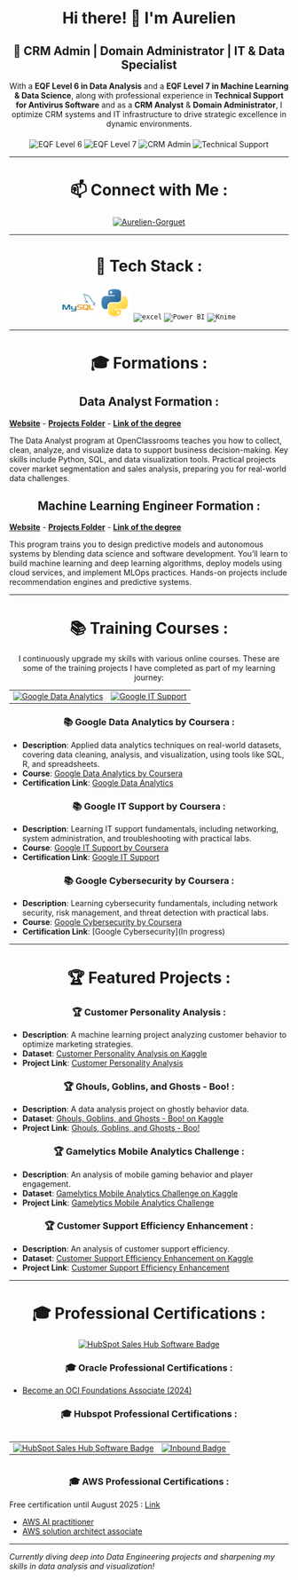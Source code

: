 <!-- (Note: GitHub README ne permet pas l'insertion de meta tags, mais nous pouvons optimiser le contenu textuel et les attributs alt pour le SEO.) -->

<h1 align="center">Hi there! 👋 I'm Aurelien</h1>

<div align="center">
  <h2>🚀 CRM Admin | Domain Administrator | IT & Data Specialist</h2>
  <p>
    With a <strong>EQF Level 6 in Data Analysis</strong> and a <strong>EQF Level 7 in Machine Learning & Data Science</strong>, along with professional experience in <strong>Technical Support for Antivirus Software</strong> and as a <strong>CRM Analyst</strong> & <strong>Domain Administrator</strong>, I optimize CRM systems and IT infrastructure to drive strategic excellence in dynamic environments.
  </p>
</div>

<div align="center" style="margin-top: 20px;">
  <img src="https://img.shields.io/badge/EQF%20Data%20Analysis-Level%206-blue" alt="EQF Level 6">
  <img src="https://img.shields.io/badge/EQF%20Machine%20Learning-Level%207-green" alt="EQF Level 7">
  <img src="https://img.shields.io/badge/CRM_Analyst-%F0%9F%92%BB-orange" alt="CRM Admin">
  <img src="https://img.shields.io/badge/Technical support-%F0%9F%92%BB-yellow" alt="Technical Support">
</div>


---

<h1 align="center">📫 Connect with Me : </h1>

<p align="center">
<a href="https://www.linkedin.com/in/aurélien-gorguet/" target="blank"><img align="center" src="https://raw.githubusercontent.com/rahuldkjain/github-profile-readme-generator/master/src/images/icons/Social/linked-in-alt.svg" alt="Aurelien-Gorguet" height="30" width="40" /></a>

---

<h1 align="center">🔧 Tech Stack : </h1>

<p align="center">
<code><img height="60" alt="mysql" src="https://raw.githubusercontent.com/devicons/devicon/master/icons/mysql/mysql-original-wordmark.svg"></code>
<code><img height="60" alt="python" src="https://raw.githubusercontent.com/devicons/devicon/master/icons/python/python-original.svg"></code>
<code><img height="60" alt="excel" src="https://upload.wikimedia.org/wikipedia/commons/3/34/Microsoft_Office_Excel_%282019–present%29.svg"></code>
<code><img height="60" alt="Power BI" src="https://logos-world.net/wp-content/uploads/2022/02/Power-BI-Logo.png"></code>
<code><img height="60" alt="Knime" src="https://cybertrend-intra.com/wp-content/uploads/2023/01/knime.jpg"></code>
</p>

---

<h1 align="center">🎓 Formations : </h1>

<h2 align="center"> Data Analyst Formation :</h2>


[**Website**](https://openclassrooms.com/fr/paths/324-data-analyst) - [**Projects Folder**](https://github.com/AurelienGgt/Data-Analyst-Formation)  - [**Link of the degree**](https://www.linkedin.com/in/aurélien-gorguet/overlay/education/714039642/multiple-media-viewer?profileId=ACoAADUe15oBgxCNk2J6PSV4APhhQPAlUF-BnPU&treasuryMediaId=1635495790653&type=DOCUMENT&locale=en_US&lipi=urn%3Ali%3Apage%3Ad_flagship3_profile_view_base_media_list%3BHZi9ux7gT6aufPqLUqQShA%3D%3D) 


The Data Analyst program at OpenClassrooms teaches you how to collect, clean, analyze, and visualize data to support business decision-making. Key skills include Python, SQL, and data visualization tools. Practical projects cover market segmentation and sales analysis, preparing you for real-world data challenges.

<h2 align="center"> Machine Learning Engineer Formation :</h2>

[**Website**](https://openclassrooms.com/fr/paths/148-ingenieur-machine-learning) - [**Projects Folder**](https://github.com/AurelienGgt/Machine-Learning-Engineer-formation) - [**Link of the degree**](https://www.linkedin.com/in/aurélien-gorguet/overlay/education/787295248/multiple-media-viewer?profileId=ACoAADUe15oBgxCNk2J6PSV4APhhQPAlUF-BnPU&treasuryMediaId=1635543986567&type=DOCUMENT&locale=en_US&lipi=urn%3Ali%3Apage%3Ad_flagship3_profile_view_base%3BlFGY6%2BbtTLq%2F3aJZFUQN2Q%3D%3D) 

This program trains you to design predictive models and autonomous systems by blending data science and software development. You’ll learn to build machine learning and deep learning algorithms, deploy models using cloud services, and implement MLOps practices. Hands-on projects include recommendation engines and predictive systems.

---

<h1 align="center">📚 Training Courses : </h1>

<p align="center">
I continuously upgrade my skills with various online courses. These are some of the training projects I have completed as part of my learning journey:
</p>


 
<table>
  <tr>
    <td align="center">
      <a href="https://www.credly.com/badges/b1b94bbb-55bc-4df5-a372-960fb529a17e/public_url" target="_blank" rel="noreferrer">
        <img src="https://images.credly.com/size/340x340/images/d41de2b7-cbc2-47ec-bcf1-ebecbe83872f/GCC_badge_DA_1000x1000.png" alt="Google Data Analytics" width="120" height= auto/>
      </a>
    </td>
    <td align="center">
      <a href="https://www.credly.com/badges/de4ae72e-2fcd-48c5-9966-ad31974058ef/public_url" target="_blank" rel="noreferrer">
        <img src="https://images.credly.com/size/110x110/images/fb97a12f-c0f1-4f37-9b7d-4a830199fe84/GCC_badge_IT_Support_1000x1000.png" alt="Google IT Support" width="120" height= auto/>
      </a>
    </td>
  </tr>
</table>


<h3 align="center">📚  Google Data Analytics by Coursera :</h3>

- **Description**: Applied data analytics techniques on real-world datasets, covering data cleaning, analysis, and visualization, using tools like SQL, R, and spreadsheets.
- **Course**: [Google Data Analytics by Coursera](https://www.coursera.org/professional-certificates/google-data-analytics)
- **Certification Link**: [Google Data Analytics](https://www.credly.com/earner/earned/badge/b1b94bbb-55bc-4df5-a372-960fb529a17e)

<h3 align="center">📚  Google IT Support by Coursera :</h3>

- **Description**: Learning IT support fundamentals, including networking, system administration, and troubleshooting with practical labs.
- **Course**: [Google IT Support by Coursera](https://www.coursera.org/professional-certificates/google-it-support)
- **Certification Link**: [Google IT Support](https://www.credly.com/earner/earned/badge/de4ae72e-2fcd-48c5-9966-ad31974058ef)

<h3 align="center">📚  Google Cybersecurity by Coursera :</h3>

- **Description**: Learning cybersecurity fundamentals, including network security, risk management, and threat detection with practical labs.
- **Course**: [Google Cybersecurity by Coursera](https://www.coursera.org/programs/google-ateliers-numeriques-7uvyv/professional-certificates/google-cybersecurity?collectionId=0yhy3)
- **Certification Link**: [Google Cybersecurity](In progress)


---

<h1 align="center">🏆 Featured Projects : </h1>

<h3 align="center"> 🏆 Customer Personality Analysis :</h3>

- **Description**: A machine learning project analyzing customer behavior to optimize marketing strategies.
- **Dataset**: [Customer Personality Analysis on Kaggle](https://www.kaggle.com/datasets/imakash3011/customer-personality-analysis/code?datasetId=1546318&sortBy=voteCount)
- **Project Link**: [Customer Personality Analysis](https://github.com/AurelienGgt/Customer-Personality-Analysis)

<h3 align="center"> 🏆 Ghouls, Goblins, and Ghosts - Boo! :</h3>

- **Description**: A data analysis project on ghostly behavior data.
- **Dataset**: [Ghouls, Goblins, and Ghosts - Boo! on Kaggle](https://www.kaggle.com/datasets/imakash3011/customer-personality-analysis/code?datasetId=1546318&sortBy=voteCount)
- **Project Link**: [Ghouls, Goblins, and Ghosts - Boo!](https://github.com/AurelienGgt/ghouls-goblins-and-ghosts-boo)

<h3 align="center"> 🏆 Gamelytics Mobile Analytics Challenge :</h3>

- **Description**: An analysis of mobile gaming behavior and player engagement.
- **Dataset**: [Gamelytics Mobile Analytics Challenge on Kaggle](https://www.kaggle.com/datasets/debs2x/gamelytics-mobile-analytics-challenge/code)
- **Project Link**: [Gamelytics Mobile Analytics Challenge](https://github.com/AurelienGgt/Gamelytics_Mobile_Analytics_Challenge)

<h3 align="center"> 🏆 Customer Support Efficiency Enhancement :</h3>

- **Description**: An analysis of customer support efficiency.
- **Dataset**: [Customer Support Efficiency Enhancement on Kaggle](https://www.kaggle.com/datasets/suvroo/customer-support-enhancing-efficiency)
- **Project Link**: [Customer Support Efficiency Enhancement](https://github.com/AurelienGgt/Customer-Support-Enhancing-Efficiency)

---

<h1 align="center">🎓 Professional Certifications :</h1>

<!-- Begin: KNIME L1 Badge -->
<div class="academy-badge" align="center">
  <a href="https://www.credly.com/badges/225e8355-77e3-4a3c-9bb1-e3ce3a756219" title="KNIME L1 Certification">
    <img src="https://images.credly.com/size/340x340/images/ba8f2415-703b-4d41-a850-5aecbabd5cf4/L1_Large.png" alt="HubSpot Sales Hub Software Badge" style="width: 80px; height: auto;" />
  </a>
</div>
<!-- End: KNIME L1 Badge -->

<h3 align="center">🎓 Oracle Professional Certifications :</h3>

- [Become an OCI Foundations Associate (2024)](https://mylearn.oracle.com/ou/learning-path/become-an-oci-foundations-associate-2024-localized-exams/139374)

<h3 align="center">🎓 Hubspot Professional Certifications :</h3>

<div style="display: flex; justify-content: center; margin-top: 20px;">
  <table>
    <tr>
      <td align="center">
        <a href="https://app.hubspot.com/academy/achievements/3rn6f24p/en/1/aurelien-gorguet/hubspot-sales-hub-software" target="_blank" rel="noreferrer">
          <img src="https://hubspot-credentials-na1.s3.amazonaws.com/prod/badges/user/685ce1a6b2bb4cedb25a9ca3c5e5c8c7.png" alt="HubSpot Sales Hub Software Badge" width="160" />
        </a>
      </td>
      <td align="center">
        <a href="https://app.hubspot.com/academy/achievements/bwjwdkt3/en/1/aurelien-gorguet/inbound" target="_blank" rel="noreferrer">
          <img src="https://hubspot-credentials-na1.s3.amazonaws.com/prod/badges/user/4e0f51bfc5f74c23bb33e3e1c0a9825a.png" alt="Inbound Badge" width="160" />
        </a>
      </td>
    </tr>
  </table>
</div>




<h3 align="center">🎓 AWS Professional Certifications :</h3>

Free certification until August 2025 : [Link](https://www.awseducate.com/)

- [AWS AI practitioner](https://aws.amazon.com/certification/certified-ai-practitioner/)
- [AWS solution architect associate](https://aws.amazon.com/certification/certified-solutions-architect-associate/)
---

*Currently diving deep into Data Engineering projects and sharpening my skills in data analysis and visualization!*
